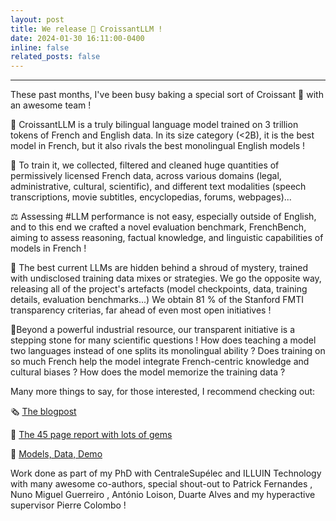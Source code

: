 ```yaml
---
layout: post
title: We release 🥐 CroissantLLM !
date: 2024-01-30 16:11:00-0400
inline: false
related_posts: false
---
```


***


These past months, I've been busy baking a special sort of Croissant 🥐 with an awesome team !

🥐 CroissantLLM is a truly bilingual language model trained on 3 trillion tokens of French and English data. In its size category (<2B), it is the best model in French, but it also rivals the best monolingual English models !

💾 To train it, we collected, filtered and cleaned huge quantities of permissively licensed French data, across various domains (legal, administrative, cultural, scientific), and different text modalities (speech transcriptions, movie subtitles, encyclopedias, forums, webpages)...

⚖️ Assessing #LLM performance is not easy, especially outside of English, and to this end we crafted a novel evaluation benchmark, FrenchBench, aiming to assess reasoning, factual knowledge, and linguistic capabilities of models in French !

🔎 The best current LLMs are hidden behind a shroud of mystery, trained with undisclosed training data mixes or strategies. We go the opposite way, releasing all of the project's artefacts (model checkpoints, data, training details, evaluation benchmarks...) We obtain 81 % of the Stanford FMTI transparency criterias, far ahead of even most open initiatives !

🧪Beyond a powerful industrial resource, our transparent initiative is a stepping stone for many scientific questions ! How does teaching a model two languages instead of one splits its monolingual ability ? Does training on so much French help the model integrate French-centric knowledge and cultural biases ? How does the model memorize the training data ?

Many more things to say, for those interested, I recommend checking out:


🗞️ [The blogpost](https://huggingface.co/blog/manu/croissant-llm-blog)

📖 [The 45 page report with lots of gems](https://arxiv.org/abs/2402.00786)

🤖 [Models, Data, Demo](https://huggingface.co/croissantllm)


Work done as part of my PhD with CentraleSupélec and ILLUIN Technology with many awesome co-authors, special shout-out to Patrick Fernandes , Nuno Miguel Guerreiro , António Loison, Duarte Alves and my hyperactive supervisor Pierre Colombo !
